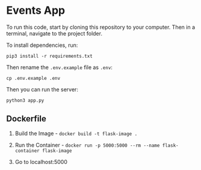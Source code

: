 # Events App

To run this code, start by cloning this repository to your computer. Then in a terminal, navigate to the project folder.

To install dependencies, run:

```
pip3 install -r requirements.txt
```

Then rename the `.env.example` file as `.env`:

```
cp .env.example .env
```

Then you can run the server:

```
python3 app.py
```

## Dockerfile

1. Build the Image - 
`docker build -t flask-image .`

2. Run the Container -
`docker run -p 5000:5000 --rm --name flask-container flask-image`

3. Go to localhost:5000